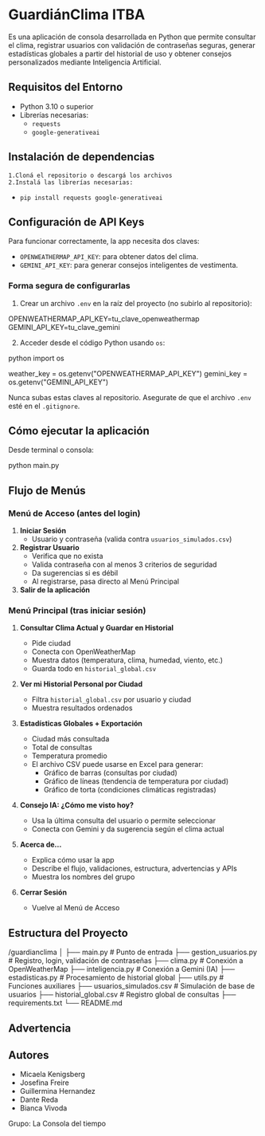 # GuardiánClima ITBA
Es una aplicación de consola desarrollada en Python que permite consultar el clima, registrar usuarios con validación de contraseñas seguras, generar estadísticas globales a partir del historial de uso y obtener consejos personalizados mediante Inteligencia Artificial.

## Requisitos del Entorno

- Python 3.10 o superior
- Librerías necesarias:
  - `requests`
  - `google-generativeai`

## Instalación de dependencias

    1.Cloná el repositorio o descargá los archivos
    2.Instalá las librerías necesarias:
- `pip install requests google-generativeai`

## Configuración de API Keys

Para funcionar correctamente, la app necesita dos claves:

- `OPENWEATHERMAP_API_KEY`: para obtener datos del clima.
- `GEMINI_API_KEY`: para generar consejos inteligentes de vestimenta.

### Forma segura de configurarlas

1. Crear un archivo `.env` en la raíz del proyecto (no subirlo al repositorio):

OPENWEATHERMAP_API_KEY=tu_clave_openweathermap
GEMINI_API_KEY=tu_clave_gemini

2. Acceder desde el código Python usando `os`:

python
import os

weather_key = os.getenv("OPENWEATHERMAP_API_KEY")
gemini_key = os.getenv("GEMINI_API_KEY")


Nunca subas estas claves al repositorio. 
Asegurate de que el archivo `.env` esté en el `.gitignore`.

## Cómo ejecutar la aplicación

Desde terminal o consola:

python main.py


## Flujo de Menús

### Menú de Acceso (antes del login)

1. **Iniciar Sesión**  
   - Usuario y contraseña (valida contra `usuarios_simulados.csv`)
2. **Registrar Usuario**  
   - Verifica que no exista  
   - Valida contraseña con al menos 3 criterios de seguridad  
   - Da sugerencias si es débil  
   - Al registrarse, pasa directo al Menú Principal
3. **Salir de la aplicación**

### Menú Principal (tras iniciar sesión)

1. **Consultar Clima Actual y Guardar en Historial**  
   - Pide ciudad  
   - Conecta con OpenWeatherMap  
   - Muestra datos (temperatura, clima, humedad, viento, etc.)  
   - Guarda todo en `historial_global.csv`

2. **Ver mi Historial Personal por Ciudad**  
   - Filtra `historial_global.csv` por usuario y ciudad  
   - Muestra resultados ordenados

3. **Estadísticas Globales + Exportación**  
   - Ciudad más consultada  
   - Total de consultas  
   - Temperatura promedio  
   - El archivo CSV puede usarse en Excel para generar:
     - Gráfico de barras (consultas por ciudad)
     - Gráfico de líneas (tendencia de temperatura por ciudad)
     - Gráfico de torta (condiciones climáticas registradas)

4. **Consejo IA: ¿Cómo me visto hoy?**  
   - Usa la última consulta del usuario o permite seleccionar  
   - Conecta con Gemini y da sugerencia según el clima actual

5. **Acerca de...**  
   - Explica cómo usar la app  
   - Describe el flujo, validaciones, estructura, advertencias y APIs  
   - Muestra los nombres del grupo

6. **Cerrar Sesión**  
   - Vuelve al Menú de Acceso

## Estructura del Proyecto

/guardianclima
│
├── main.py                         # Punto de entrada
├── gestion_usuarios.py            # Registro, login, validación de contraseñas
├── clima.py                       # Conexión a OpenWeatherMap
├── inteligencia.py                # Conexión a Gemini (IA)
├── estadisticas.py                # Procesamiento de historial global
├── utils.py                       # Funciones auxiliares
├── usuarios_simulados.csv         # Simulación de base de usuarios
├── historial_global.csv           # Registro global de consultas
├── requirements.txt
└── README.md

## Advertencia

## Autores

- Micaela Kenigsberg 
- Josefina Freire
- Guillermina Hernandez 
- Dante Reda
- Bianca Vivoda

Grupo: La Consola del tiempo